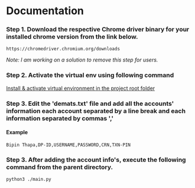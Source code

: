 # Documentation

### Step 1. Download the respective Chrome driver binary for your installed chrome version from the link below.

`https://chromedriver.chromium.org/downloads`

_Note: I am working on a solution to remove this step for users._

### Step 2. Activate the virtual env using following command

[Install & activate virtual environment in the project root folder](https://uoa-eresearch.github.io/eresearch-cookbook/recipe/2014/11/26/python-virtual-env/)


### Step 3. Edit the 'demats.txt' file and add all the accounts' information each account separated by a line break and each information separated by commas ','

#### Example

`Bipin Thapa,DP-ID,USERNAME,PASSWORD,CRN,TXN-PIN`

### Step 3. After adding the account info's, execute the following command from the parent directory.

`python3 ./main.py`
